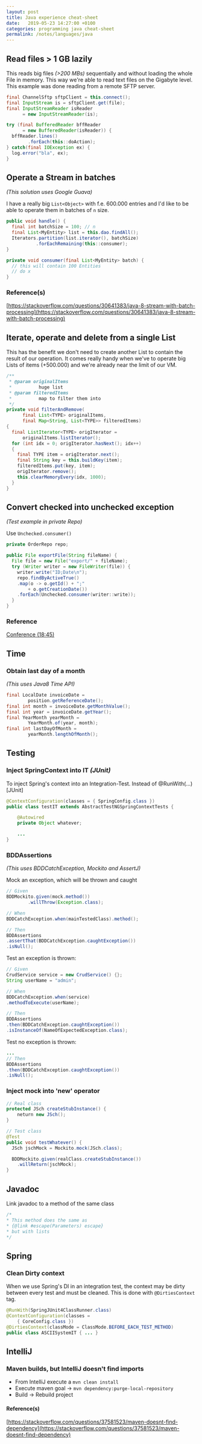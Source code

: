 ```yaml
---
layout: post
title: Java experience cheat-sheet
date:   2019-05-23 14:27:00 +0100
categories: programming java cheat-sheet
permalink: /notes/languages/java
---
```

## Read files > 1 GB lazily  
This reads big files _(>200 MBs)_ sequentially and without loading the whole File in memory. This way we're able to read text files on the Gigabyte level. This example was done reading from a remote SFTP server.  

~~~ java
final ChannelSftp sftpClient = this.connect();
final InputStream is = sftpClient.get(file);
final InputStreamReader isReader
      = new InputStreamReader(is);  

try (final BufferedReader bffReader  
      = new BufferedReader(isReader)) {
  bffReader.lines()
        .forEach(this::doAction);
} catch(final IOException ex) {
  log.error("bla", ex);
}
~~~
<!--more-->
## Operate a Stream in batches
_(This solution uses Google Guava)_  

I have a really big `List<Object>` with f.e. 600.000 entries and I'd like to be able to operate them in batches of `n` size.
~~~ java
public void handle() {
  final int batchSize = 100; // n
  final List<MyEntity> list = this.dao.findAll();
  Iterators.partition(list.iterator(), batchSize)
           .forEachRemaining(this::consumer);  
}

private void consumer(final List<MyEntity> batch) {
  // this will contain 100 Entities
  // do x
}
~~~

### Reference(s)
[https://stackoverflow.com/questions/30641383/java-8-stream-with-batch-processing](https://stackoverflow.com/questions/30641383/java-8-stream-with-batch-processing)

## Iterate, operate and delete from a single List
This has the benefit we don't need to create another List to contain the result of our operation. It comes really handy when we've to operate big Lists of items (+500.000) and we're already near the limit of our VM.  
~~~ java
/**
 * @param originalItems
 *          huge list
 * @param filteredItems
 *          map to filter them into
 */
private void filterAndRemove(
      final List<TYPE> originalItems,
      final Map<String, List<TYPE>> filteredItems)
{
  final ListIterator<TYPE> origIterator =
      originalItems.listIterator();
  for (int idx = 0; origIterator.hasNext(); idx++)
  {
    final TYPE item = origIterator.next();
    final String key = this.buildKey(item);
    filteredItems.put(key, item);
    origIterator.remove();
    this.clearMemoryEvery(idx, 1000);
  }
}
~~~

## Convert checked into unchecked exception
_(Test example in private Repo)_  

Use `Unchecked.consumer()`  

``` java
private OrderRepo repo;

public File exportFile(String fileName) {
  File file = new File("export/" + fileName);
  try (Writer writer = new FileWriter(file)) {
    writer.write("ID;Date\n");
    repo.findByActiveTrue()
    .map(o -> o.getId() + ";"
    	+ o.getCreationDate())
    .forEach(Unchecked.consumer(writer::write));
  }
}
```

### Reference
[Conference (18:45)](https://www.youtube.com/watch?v=YnzisJh-ZNI)

## Time
### Obtain last day of a month
_(This uses Java8 Time API)_

``` java
final LocalDate invoiceDate =  
		position.getReferenceDate();
final int month = invoiceDate.getMonthValue();
final int year = invoiceDate.getYear();
final YearMonth yearMonth =   
		YearMonth.of(year, month);
final int lastDayOfMonth =   
		yearMonth.lengthOfMonth();
```

## Testing
### Inject SpringContext into IT _(JUnit)_

To inject Spring's context into an Integration-Test. Instead of @RunWith(...) [JUnit]

``` java
@ContextConfiguration(classes = { SpringConfig.class })
public class testIT extends AbstractTestNGSpringContextTests {

	@Autowired
	private Object whatever;

	...
}
```

### BDDAssertions
_(This uses BDDCatchException, Mockito and AssertJ)_  

Mock an exception, which will be thrown and caught

``` java
// Given
BDDMockito.given(mock.method())  
		.willThrow(Exception.class);

// When
BDDCatchException.when(mainTestedClass).method();

// Then
BDDAssertions  
.assertThat(BDDCatchException.caughtException())  
.isNull();
```

Test an exception is thrown:

``` java
// Given
CrudService service = new CrudService() {};
String userName = "admin";

// When
BDDCatchException.when(service)  
.methodToExecute(userName);

// Then
BDDAssertions  
.then(BDDCatchException.caughtException())  
.isInstanceOf(NameOfExpectedException.class);
```

Test no exception is thrown:

``` java
...
// Then  
BDDAssertions  
.then(BDDCatchException.caughtException())  
.isNull();
```

### Inject mock into 'new' operator

``` java
// Real class  
protected JSch createStubInstance() {
	neturn new JSch();
}

// Test class  
@Test
public void testWhatever() {  
  JSch jschMock = Mockito.mock(JSch.class);  

  BDDMockito.given(realClass.createStubInstance())  
	.willReturn(jschMock);
}
```

## Javadoc
Link javadoc to a method of the same class

``` java
/*
* This method does the same as
* {@link #escape(Parameters) escape}
* but with lists
*/
```

## Spring
### Clean Dirty context
When we use Spring's DI in an integration test, the context may be dirty between every test and must be cleaned. This is done with `@DirtiesContext` tag.

``` java
@RunWith(SpringJUnit4ClassRunner.class)  
@ContextConfiguration(classes =  
	{ CoreConfig.class })  
@DirtiesContext(classMode = ClassMode.BEFORE_EACH_TEST_METHOD)  
public class ASCIISystemIT { ... }  
```

## IntelliJ
### Maven builds, but IntelliJ doesn't find imports  
* From IntelliJ execute a `mvn clean install`  
* Execute maven goal -> `mvn dependency:purge-local-repository`  
* Build -> Rebuild project

#### Reference(s)
[https://stackoverflow.com/questions/37581523/maven-doesnt-find-dependency](https://stackoverflow.com/questions/37581523/maven-doesnt-find-dependency)
